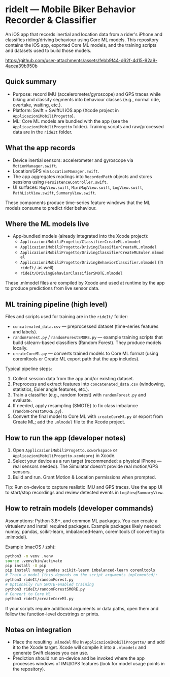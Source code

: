 
# rideIt — Mobile Biker Behavior Recorder & Classifier

An iOS app that records inertial and location data from a rider's iPhone and classifies riding/driving behaviour using Core ML models. This repository contains the iOS app, exported Core ML models, and the training scripts and datasets used to build those models.


https://github.com/user-attachments/assets/febb9f44-d62f-4d15-92a9-4acea39b950b


## Quick summary

- Purpose: record IMU (accelerometer/gyroscope) and GPS traces while biking and classify segments into behaviour classes (e.g., normal ride, overtake, waiting, etc.).
- Platform: Swift + SwiftUI iOS app (Xcode project in `ApplicazioniMobiliProgetto`).
- ML: Core ML models are bundled with the app (see the `ApplicazioniMobiliProgetto` folder). Training scripts and raw/processed data are in the `rideIt` folder.

## What the app records

- Device inertial sensors: accelerometer and gyroscope via `MotionManager.swift`.
- Location/GPS via `LocationManager.swift`.
- The app aggregates readings into `RecordedPath` objects and stores sessions using `PersistenceController.swift`.
- UI surfaces: `MapView.swift`, `MiniMapView.swift`, `LogView.swift`, `PathListView.swift`, `SummaryView.swift`.

These components produce time-series feature windows that the ML models consume to predict rider behaviour.

## Where the ML models live

- App-bundled models (already integrated into the Xcode project):
	- `ApplicazioniMobiliProgetto/ClassifierCreateML.mlmodel`
	- `ApplicazioniMobiliProgetto/DrivingClassifierCreateML.mlmodel`
	- `ApplicazioniMobiliProgetto/DrivingClassifierCreateMLEuler.mlmodel`
	- `ApplicazioniMobiliProgetto/DrivingBehaviorClassifier.mlmodel` (in `rideIt/` as well)
	- `rideIt/DrivingBehaviorClassifierSMOTE.mlmodel`

These .mlmodel files are compiled by Xcode and used at runtime by the app to produce predictions from live sensor data.

## ML training pipeline (high level)

Files and scripts used for training are in the `rideIt/` folder:

- `concatenated_data.csv` — preprocessed dataset (time-series features and labels).
- `randomForest.py` / `randomForestSMORE.py` — example training scripts that build sklearn-based classifiers (Random Forest). They produce models locally.
- `createCoreMl.py` — converts trained models to Core ML format (using coremltools or Create ML export path that the app includes).

Typical pipeline steps:
1. Collect session data from the app and/or existing dataset.
2. Preprocess and extract features into `concatenated_data.csv` (windowing, statistics, Euler angle features, etc.).
3. Train a classifier (e.g., random forest) with `randomForest.py` and evaluate.
4. If needed, apply resampling (SMOTE) to fix class imbalance (`randomForestSMORE.py`).
5. Convert the final model to Core ML with `createCoreMl.py` or export from Create ML; add the `.mlmodel` file to the Xcode project.

## How to run the app (developer notes)

1. Open `ApplicazioniMobiliProgetto.xcworkspace` or `ApplicazioniMobiliProgetto.xcodeproj` in Xcode.
2. Select your device as a run target (recommended: a physical iPhone — real sensors needed). The Simulator doesn't provide real motion/GPS sensors.
3. Build and run. Grant Motion & Location permissions when prompted.

Tip: Run on-device to capture realistic IMU and GPS traces. Use the app UI to start/stop recordings and review detected events in `LogView`/`SummaryView`.

## How to retrain models (developer commands)

Assumptions: Python 3.8+, and common ML packages. You can create a virtualenv and install required packages. Example packages likely needed: numpy, pandas, scikit-learn, imbalanced-learn, coremltools (if converting to .mlmodel).

Example (macOS / zsh):

```bash
python3 -m venv .venv
source .venv/bin/activate
pip install -U pip
pip install numpy pandas scikit-learn imbalanced-learn coremltools
# Train a model (this depends on the script arguments implemented):
python3 rideIt/randomForest.py
# Optionally run SMOTE-enabled training
python3 rideIt/randomForestSMORE.py
# Convert to Core ML
python3 rideIt/createCoreMl.py
```

If your scripts require additional arguments or data paths, open them and follow the function-level docstrings or prints.

## Notes on integration

- Place the resulting `.mlmodel` file in `ApplicazioniMobiliProgetto/` and add it to the Xcode target. Xcode will compile it into a `.mlmodelc` and generate Swift classes you can use.
- Prediction should run on-device and be invoked where the app processes windows of IMU/GPS features (look for model usage points in the repository).
